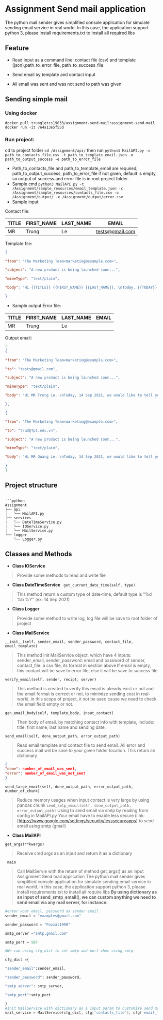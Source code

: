 
# Assignment Send mail application

The python mail sender gives simplified console application for simulate sending email service in real world. In this case, the application support python 3, please install requirements.txt to install all required libs

  

## Feature

* Read input as a command line: contact file (csv) and template (json),path_to_error_file, path_to_success_file

* Send email by template and contact input

* All email was sent and was not send to path was given

  

## Sending simple mail
### Using docker
`docker pull trunglqtcs19033/assignment-send-mail:assignment-send-mail`
`docker run -it 7e4a13e5f55d`

### Run project:
cd to project folder
`cd /Assignment/api/`
then run
` python3 MailAPI.py -c path_to_contacts_file.csv -t path_to_template_email.json -o path_to_output_success -e path_to_error_file `

* Path_to_contacts_file and path_to_template_email are required, path_to_output_success, path_to_error_file if not given, default is empty, so output of success and error file is in root project folder.
* Sample cmd
`python3 MailAPI.py -t /Assignment/sample_resources/email_template.json -c /Assignment/sample_resources/contacts_file.csv -o /Assignment/output/ -e /Assignment/output/error.csv`
* Sample input

Contact file:

TITLE| FIRST_NAME| LAST_NAME| EMAIL
---|---|---|---|
MR| Trung| Le| tests@gmail.com

Template file:

```json
{

"from": "The Marketing Team<marketing@example.com>",

"subject": "A new product is being launched soon...",

"mimeType": "text/plain",

"body": "Hi {{TITLE}} {{FIRST_NAME}} {{LAST_NAME}}, \nToday, {{TODAY}}, we would like to tell you that... \nSincerely,\nThe Marketing Team "

}
```
* Sample output
Error file:

TITLE| FIRST_NAME| LAST_NAME| EMAIL
---|---|---|---|
MR| Trung| Le| 
Output email:
```json
[
{

"from": "The Marketing Team<marketing@example.com>",

"to": "tests@gmail.com",

"subject": "A new product is being launched soon...",

"mimeType": "text/plain",

"body": "Hi MR Trung Le, \nToday, 14 Sep 2021, we would like to tell you that... \nSincerely,\nThe Marketing Team "

},

{

"from": "The Marketing Team<marketing@example.com>",

"to": "tru3@fpt.edu.vn",

"subject": "A new product is being launched soon...",

"mimeType": "text/plain",

"body": "Hi MR Quang Le, \nToday, 14 Sep 2021, we would like to tell you that... \nSincerely,\nThe Marketing Team "

}
]
```
## Project structure
```

```python
Assignment
├── api
│   └── MailAPI.py
│── services
|   └── DateTimeService.py
|   └── IOService.py
|   └── MailService.py
└── logger
    └── Logger.py
```

## Classes and Methods

*  **Class IOService**

><p> Provide some methods to read and write file </p>

*  **Class DateTimeService**
` get_current_date_time(self, type)`

>This method return a custom type of date-time, default type is "%d %b %Y" (ex: 14 Sep 2021)
* **Class Logger**

> <p>  Provide some method to write log, log file will be save to root folder of project </p>

* **Class MailService**

`__init__(self, sender_email, sender_password, contact_file, email_template)`

>This method init MailService object, which have 4 inputs: sender_email, sender_password: email and password of sender, contact_file: a csv file, its format in section above
>If email is empty, this contact will be save to error file, else it will be save to success file





`verify_email(self, sender, recipt, server)`

>This method is created to verify this email is already exist or not and the email format is correct or not, to minimize sending cost in real-world, in this scope of project, it not be used cause we need to check the email field empty or not.

`gen_email_body(self, template_body, input_contact)`

>Then body of email. by matching contact info with template, include: title, first name, last name and sending date.

`send_email(self, done_output_path, error_output_path)`

>Read email template and contact file to send email. All error and success mail will be save to your given folder location.
>This return an dictionary 
```json
{
"done": number_of_email_was_sent,
"error": number_of_email_was_not_sent
}
```
`send_large_email(self, done_output_path, error_output_path, number_of_chunk)`
> Reduce memory usages when input contact is very large by using pandas chunk
`send_smtp_email(self, done_output_path, error_output_path)`
> Using to send email via smtp by reading from config in MailAPI.py
> Your email have to enable less secure (link: [https://www.google.com/settings/security/lesssecureapps) to send email using smtp (gmail)

* **Class MailAPI**

`get_args(**kwargs)`

>Receive cmd args as an input and return it as a dictionary

` main`

>Call MailServie with the return of method get_args() as an input Assignment Send mail application
>The python mail sender gives simplified console application for simulate sending email service in real world. In this case, the application support python 3, please install requirements.txt to install all require libs
>**By using dictionary as an input of send_smtp_email(), we can custom anything we need to send email via any mail server, for instance:**
```python
#enter your email, password as sender email
sender_email = "examples@gmail.com"

sender_password = "Poozal1998"

smtp_server ="smtp.gmail.com"

smtp_port = 587

#We can using cfg_dict to set smtp and port when using smtp

cfg_dict ={

"sender_email":sender_email,

"sender_password": sender_password,

"smtp_server": smtp_server,

"smtp_port":smtp_port

}
#init MailService with dictionary as a input param to customize send mail
mail_service = MailService(cfg_dict, cfg['contacts_file'], cfg['email_template'])
```


  
